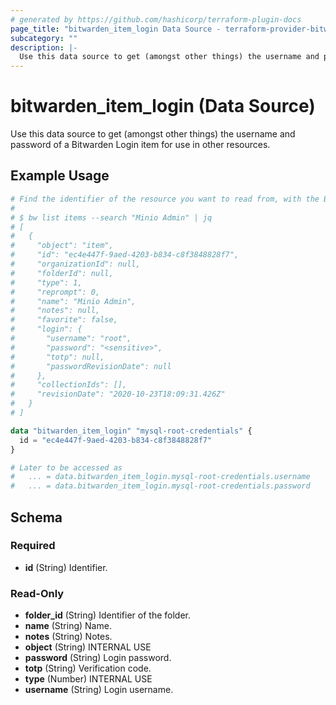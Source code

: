 ```yaml
---
# generated by https://github.com/hashicorp/terraform-plugin-docs
page_title: "bitwarden_item_login Data Source - terraform-provider-bitwarden"
subcategory: ""
description: |-
  Use this data source to get (amongst other things) the username and password of a Bitwarden Login item for use in other resources.
---
```


# bitwarden_item_login (Data Source)

Use this data source to get (amongst other things) the username and password of a Bitwarden Login item for use in other resources.

## Example Usage

```terraform
# Find the identifier of the resource you want to read from, with the Bitwarden CLI:
#
# $ bw list items --search "Minio Admin" | jq
# [
#   {
#     "object": "item",
#     "id": "ec4e447f-9aed-4203-b834-c8f3848828f7",
#     "organizationId": null,
#     "folderId": null,
#     "type": 1,
#     "reprompt": 0,
#     "name": "Minio Admin",
#     "notes": null,
#     "favorite": false,
#     "login": {
#       "username": "root",
#       "password": "<sensitive>",
#       "totp": null,
#       "passwordRevisionDate": null
#     },
#     "collectionIds": [],
#     "revisionDate": "2020-10-23T18:09:31.426Z"
#   }
# ]

data "bitwarden_item_login" "mysql-root-credentials" {
  id = "ec4e447f-9aed-4203-b834-c8f3848828f7"
}

# Later to be accessed as
#   ... = data.bitwarden_item_login.mysql-root-credentials.username
#   ... = data.bitwarden_item_login.mysql-root-credentials.password
```

<!-- schema generated by tfplugindocs -->
## Schema

### Required

- **id** (String) Identifier.

### Read-Only

- **folder_id** (String) Identifier of the folder.
- **name** (String) Name.
- **notes** (String) Notes.
- **object** (String) INTERNAL USE
- **password** (String) Login password.
- **totp** (String) Verification code.
- **type** (Number) INTERNAL USE
- **username** (String) Login username.


